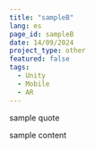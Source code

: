 ```yaml
---
title: "sampleB"
lang: es
page_id: sampleB
date: 14/09/2024
project_type: other
featured: false
tags:
  - Unity
  - Mobile
  - AR
---
```


<div class="quote-shadowbox">
  sample quote
</div>
<!--content-->

sample content